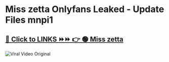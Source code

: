 
 # Miss zetta Onlyfans Leaked - Update Files mnpi1

## <h2><a href="https://clipsfans.com/Miss_zetta&ref=git">🔗 Click to LINKS ⏩⏩ 👉 🟢 Miss zetta </a></h2>

<a href="https://clipsfans.com/Miss_zetta&ref=git" rel="nofollow" data-target="animated-image.originalLink"><img src="https://i.ibb.co.com/xMMVF88/686577567.gif" alt="Viral Video Original" style="max-width: 100%; display: inline-block;" data-target="animated-image.originalImage"></a>

